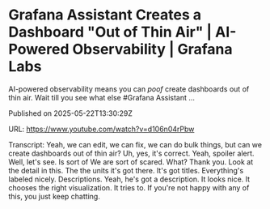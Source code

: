# Grafana Assistant Creates a Dashboard &quot;Out of Thin Air&quot; | AI-Powered Observability | Grafana Labs

AI-powered observability means you can *poof* create dashboards out of thin air. Wait till you see what else #Grafana Assistant ...

Published on 2025-05-22T13:30:29Z

URL: https://www.youtube.com/watch?v=d106n04rPbw

Transcript: Yeah, we can edit, we can fix, we can do bulk things, but can we create dashboards out of thin air? Uh, yes, it's correct. Yeah, spoiler alert. Well, let's see. Is sort of We are sort of scared. What? Thank you. Look at the detail in this. The the units it's got there. It's got titles. Everything's labeled nicely. Descriptions. Yeah, he's got a description. It looks nice. It chooses the right visualization. It tries to. If you're not happy with any of this, you just keep chatting.

